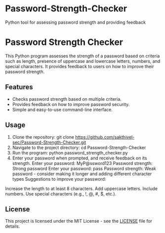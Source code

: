 # Password-Strength-Checker
Python tool for assessing password strength and providing feedback
# Password Strength Checker

This Python program assesses the strength of a password based on criteria such as length, presence of uppercase and lowercase letters, numbers, and special characters. It provides feedback to users on how to improve their password strength.

## Features
- Checks password strength based on multiple criteria.
- Provides feedback on how to improve password security.
- Simple and easy-to-use command-line interface.

## Usage

1. Clone the repository:
git clone https://github.com/sakthivel-sec/Password-Strength-Checker.git
2. Navigate to the project directory:
cd Password-Strength-Checker
3. Run the program:
python password_strength_checker.py
4. Enter your password when prompted, and receive feedback on its strength.
Enter your password: MyP@ssword123 Password strength: Strong password
Enter your password: pass Password strength: Weak password - consider making it longer and adding different character types Suggestions to improve your password:

Increase the length to at least 8 characters.
Add uppercase letters.
Include numbers.
Use special characters (e.g., !, @, #, $, etc.).
## License

This project is licensed under the MIT License - see the [LICENSE](LICENSE) file for details.
